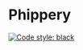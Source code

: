 # Phippery

[![Code style: black](https://img.shields.io/badge/code%20style-black-000000.svg)](https://github.com/psf/black)
